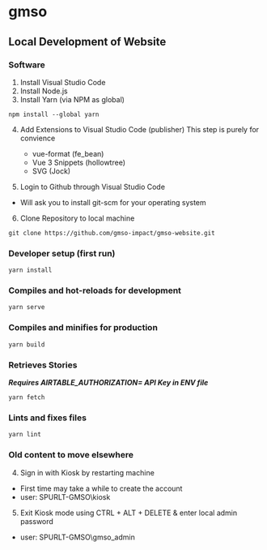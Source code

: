# gmso

## Local Development of Website

### Software

1. Install Visual Studio Code
2. Install Node.js
3. Install Yarn (via NPM as global)

```
npm install --global yarn 
```

4. Add Extensions to Visual Studio Code (publisher)
    This step is purely for convience

    - vue-format (fe_bean)
    - Vue 3 Snippets (hollowtree)
    - SVG (Jock)

5. Login to Github through Visual Studio Code
- Will ask you to install git-scm for your operating system

6. Clone Repository to local machine

```
git clone https://github.com/gmso-impact/gmso-website.git
```

### Developer setup (first run)

```
yarn install
```

### Compiles and hot-reloads for development
```
yarn serve
```

### Compiles and minifies for production
```
yarn build
```

### Retrieves Stories
***Requires AIRTABLE_AUTHORIZATION= API Key in ENV file*** 
```
yarn fetch
```

### Lints and fixes files
```
yarn lint
```


### Old content to move elsewhere

4. Sign in with Kiosk by restarting machine
- First time may take a while to create the account
- user: SPURLT-GMSO\kiosk
5. Exit Kiosk mode using CTRL + ALT + DELETE & enter local admin password
- user: SPURLT-GMSO\gmso_admin
